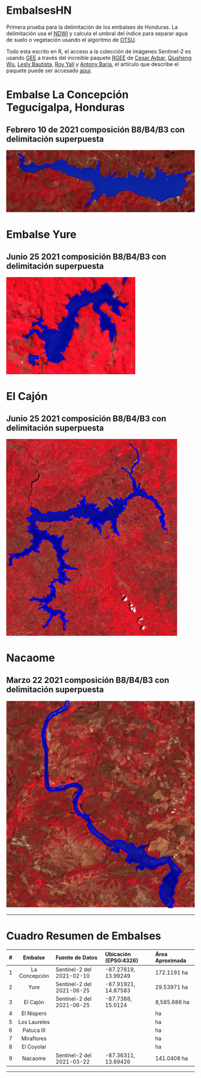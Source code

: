 # EmbalsesHN

Primera prueba para la delimitación de los embalses de Honduras. La delimitación usa el [NDWI](https://en.wikipedia.org/wiki/Normalized_difference_water_index) y calcula el umbral del índice para separar agua de suelo o vegetación usando el algoritmo de [OTSU](https://en.wikipedia.org/wiki/Otsu%27s_method).

Todo esta escrito en R, el acceso a la colección de imágenes Sentinel-2 es usando [GEE](https://www.sciencedirect.com/science/article/pii/S0034425717302900) a través del increible paquete [RGEE](https://csaybar.github.io/rgee-examples/) de [Cesar Aybar](https://csaybar.github.io/), [Qiusheng Wu](https://geography.utk.edu/about-us/faculty/dr-qiusheng-wu/), [Lesly Bautista](https://orcid.org/0000-0003-3523-8687), [Roy Yali](https://ryali93.github.io/en/) y [Antony Barja](https://github.com/ambarja), el artículo que describe el paquete puede ser accesado [aquí](https://joss.theoj.org/papers/10.21105/joss.02272). 

# Embalse La Concepción Tegucigalpa, Honduras

## Febrero 10 de 2021 composición B8/B4/B3 con delimitación superpuesta

![](imagenes/dos.png?raw=true)


# Embalse Yure

## Junio 25 2021 composición B8/B4/B3 con delimitación superpuesta

![](imagenes/Yure2.png?raw=true)

# El Cajón

## Junio 25 2021 composición B8/B4/B3 con delimitación superpuesta

![](imagenes/Cajon2.png?raw=true)

# Nacaome

## Marzo 22 2021 composición B8/B4/B3 con delimitación superpuesta

![](imagenes/Nacaome2.png?raw=true)

***

# Cuadro Resumen de Embalses

| # | Embalse | Fuente de Datos | Ubicación (EPSG:4326) | Área Aproximada |
| :---: | :---: | :--- | :--- | :---|
| 1 | La Concepción | Sentinel-2 del 2021-02-10 | -87.27619, 13.99249  | 172.1191 ha|
| 2 | Yure | Sentinel-2 del 2021-06-25 | -87.91921, 14.87583  | 29.53971 ha|
| 3 | El Cajón | Sentinel-2 del 2021-06-25 | -87.7388, 15.0124  |  8,585.686 ha|
| 4 | El Nispero |  |   |  ha|
| 5 | Los Laureles |  |   |  ha|
| 6 | Patuca III |  |   |  ha|
| 7 | Miraflores |  |   |  ha|
| 8 | El Coyolar |  |   |  ha|
| 9 | Nacaome |Sentinel-2 del 2021-03-22 | -87.36311, 13.69426  | 141.0408 ha|




***
